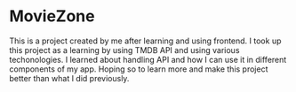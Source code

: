 # MovieZone
This is a project created by me after learning and using frontend. I took up this project as a learning by using TMDB API and using various techonologies. I learned about handling API and how I can use it in different components of my app. Hoping so to learn more and make this project better than what I did previously.

